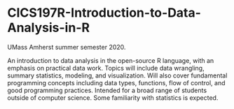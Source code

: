 # CICS197R-Introduction-to-Data-Analysis-in-R
UMass Amherst summer semester 2020.

An introduction to data analysis in the open-source R language, with an emphasis on practical data work. Topics will include data wrangling, summary statistics, modeling, and visualization. Will also cover fundamental programming concepts including data types, functions, flow of control, and good programming practices. Intended for a broad range of students outside of computer science. Some familiarity with statistics is expected.
